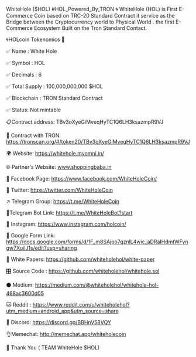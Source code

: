 WhiteHole ($HOL) 
#HOL_Powered_By_TRON
🌀 WhiteHole (HOL)  is First E-Commerce Coin based on TRC-20 Standard Contract
it service as the Bridge between the
Cryptocurrency world to Physical World . the first E-Commerce Ecosystem Built on the Tron Standard Contact. 

🌀HOLcoin Tokenomics 🚀

✅ Name : White Hole

✅ Symbol : HOL

✅ Decimals : 6

✅ Total Supply : 100,000,000,000 $HOL

✅ Blockchain : TRON Standard Contract

✅ Status: Not mintable

📋Contract address: TBv3oXyeGiMveqHyTC1Q6LH3ksazmpR9VJ

📕 Contract with TRON:
https://tronscan.org/#/token20/TBv3oXyeGiMveqHyTC1Q6LH3ksazmpR9VJ

🌍 Website: https://whitehole.myomni.in/

🌐 Partner's Website: www.shoppingbaba.in

👤 Facebook Page: https://www.facebook.com/WhiteHoleCoin/

🐥 Twitter: https://twitter.com/WhiteHoleCoin

↗️ Telegram Group: https://t.me/WhiteHoleCoin

🤖Telegram Bot Link: https://t.me/WhiteHoleBot?start

🧿 Instagram: https://www.instagram.com/holcoin/

📄 Google Form Link:
https://docs.google.com/forms/d/1F_m8SAjpo7qznlL4wic_aDRaIHdmtWFyngw7XuilJ1s/edit?usp=sharing

📑 White Papers: 
https://github.com/whiteholehol/white-paper

🎛 Source Code : https://github.com/whiteholehol/whitehole.sol

⚫ Medium: https://medium.com/@whiteholehol/whitehole-hol-468ac3600d05

🐱 Reddit : 
https://www.reddit.com/u/whiteholehol?utm_medium=android_app&utm_source=share

🤖 Discord: https://discord.gg/BBHnV58VQY

👌Memechat: http://memechat.app/whiteholecoin



🙏 Thank You
 ( TEAM WhiteHole $HOL)
